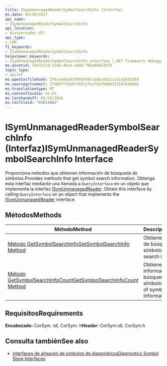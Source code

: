 ```yaml
---
title: ISymUnmanagedReaderSymbolSearchInfo (Interfaz)
ms.date: 03/30/2017
api_name:
- ISymUnmanagedReaderSymbolSearchInfo
api_location:
- diasymreader.dll
api_type:
- COM
f1_keywords:
- ISymUnmanagedReaderSymbolSearchInfo
helpviewer_keywords:
- ISymUnmanagedReaderSymbolSearchInfo interface [.NET Framework debugging]
ms.assetid: fde7e21d-1169-4bed-a34d-792e69652bf9
topic_type:
- apiref
ms.openlocfilehash: 3f6cea68a4379f8769ccbdbc6911cc5c425d3369
ms.sourcegitcommit: 27db07ffb26f76912feefba7b884313547410db5
ms.translationtype: MT
ms.contentlocale: es-ES
ms.lasthandoff: 05/19/2020
ms.locfileid: "83614882"
---
```

# <a name="isymunmanagedreadersymbolsearchinfo-interface"></a><span data-ttu-id="fc4da-102">ISymUnmanagedReaderSymbolSearchInfo (Interfaz)</span><span class="sxs-lookup"><span data-stu-id="fc4da-102">ISymUnmanagedReaderSymbolSearchInfo Interface</span></span>
<span data-ttu-id="fc4da-103">Proporciona métodos que obtienen información de búsqueda de símbolos.</span><span class="sxs-lookup"><span data-stu-id="fc4da-103">Provides methods that get symbol search information.</span></span> <span data-ttu-id="fc4da-104">Obtenga esta interfaz mediante una llamada a `QueryInterface` en un objeto que implementa la interfaz [ISymUnmanagedReader](isymunmanagedreader-interface.md) .</span><span class="sxs-lookup"><span data-stu-id="fc4da-104">Obtain this interface by calling `QueryInterface` on an object that implements the [ISymUnmanagedReader](isymunmanagedreader-interface.md) interface.</span></span>  
  
## <a name="methods"></a><span data-ttu-id="fc4da-105">Métodos</span><span class="sxs-lookup"><span data-stu-id="fc4da-105">Methods</span></span>  
  
|<span data-ttu-id="fc4da-106">Método</span><span class="sxs-lookup"><span data-stu-id="fc4da-106">Method</span></span>|<span data-ttu-id="fc4da-107">Descripción</span><span class="sxs-lookup"><span data-stu-id="fc4da-107">Description</span></span>|  
|------------|-----------------|  
|[<span data-ttu-id="fc4da-108">Método GetSymbolSearchInfo</span><span class="sxs-lookup"><span data-stu-id="fc4da-108">GetSymbolSearchInfo Method</span></span>](isymunmanagedreadersymbolsearchinfo-getsymbolsearchinfo-method.md)|<span data-ttu-id="fc4da-109">Obtiene la información de búsqueda de símbolos.</span><span class="sxs-lookup"><span data-stu-id="fc4da-109">Gets symbol search information.</span></span>|  
|[<span data-ttu-id="fc4da-110">Método GetSymbolSearchInfoCount</span><span class="sxs-lookup"><span data-stu-id="fc4da-110">GetSymbolSearchInfoCount Method</span></span>](isymunmanagedreadersymbolsearchinfo-getsymbolsearchinfocount-method.md)|<span data-ttu-id="fc4da-111">Obtiene un recuento de información de búsqueda de símbolos.</span><span class="sxs-lookup"><span data-stu-id="fc4da-111">Gets a count of symbol search information.</span></span>|  
  
## <a name="requirements"></a><span data-ttu-id="fc4da-112">Requisitos</span><span class="sxs-lookup"><span data-stu-id="fc4da-112">Requirements</span></span>  
 <span data-ttu-id="fc4da-113">**Encabezado:** CorSym. idl, CorSym. h</span><span class="sxs-lookup"><span data-stu-id="fc4da-113">**Header:** CorSym.idl, CorSym.h</span></span>  
  
## <a name="see-also"></a><span data-ttu-id="fc4da-114">Consulta también</span><span class="sxs-lookup"><span data-stu-id="fc4da-114">See also</span></span>

- [<span data-ttu-id="fc4da-115">Interfaces de almacén de símbolos de diagnósticos</span><span class="sxs-lookup"><span data-stu-id="fc4da-115">Diagnostics Symbol Store Interfaces</span></span>](diagnostics-symbol-store-interfaces.md)

